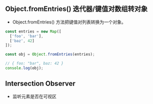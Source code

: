 ## Object.fromEntries()  迭代器/键值对数组转对象
+ Object.fromEntries() 方法把键值对列表转换为一个对象。
```js
const entries = new Map([
  ['foo', 'bar'],
  ['baz', 42]
]);

const obj = Object.fromEntries(entries);

// { foo: "bar", baz: 42 }
console.log(obj);
```

## Intersection Observer 
+ 监听元素是否在可视区